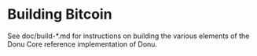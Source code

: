 Building Bitcoin
================

See doc/build-*.md for instructions on building the various
elements of the Donu Core reference implementation of Donu.
